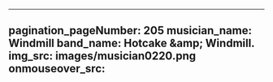 ------
pagination_pageNumber: 205
musician_name: Windmill
band_name: Hotcake &amp;amp; Windmill.
img_src: images/musician0220.png
onmouseover_src: 
------